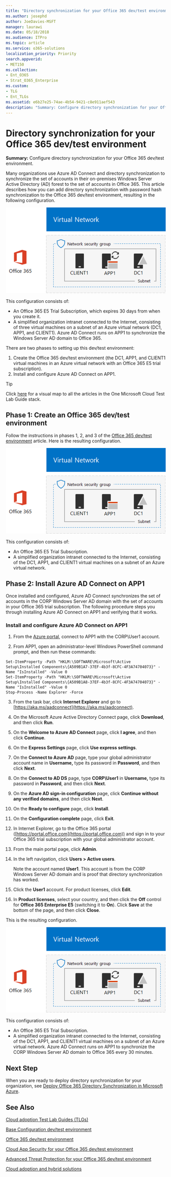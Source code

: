 ```yaml
---
title: "Directory synchronization for your Office 365 dev/test environment"
ms.author: josephd
author: JoeDavies-MSFT
manager: laurawi
ms.date: 05/18/2018
ms.audience: ITPro
ms.topic: article
ms.service: o365-solutions
localization_priority: Priority
search.appverid:
- MET150
ms.collection: 
- Ent_O365
- Strat_O365_Enterprise
ms.custom: 
- TLG
- Ent_TLGs
ms.assetid: e6b27e25-74ae-4b54-9421-c8e911aef543
description: "Summary: Configure directory synchronization for your Office 365 dev/test environment."
---
```


# Directory synchronization for your Office 365 dev/test environment

 **Summary:** Configure directory synchronization for your Office 365 dev/test environment.
  
Many organizations use Azure AD Connect and directory synchronization to synchronize the set of accounts in their on-premises Windows Server Active Directory (AD) forest to the set of accounts in Office 365. This article describes how you can add directory synchronization with password hash synchronization to the Office 365 dev/test environment, resulting in the following configuration.
  
![The Office 365 dev/test environment with directory synchronization](images/be5b37b0-f832-4878-b153-436c31546e21.png)
  
This configuration consists of: 
  
- An Office 365 E5 Trial Subscription, which expires 30 days from when you create it.
- A simplified organization intranet connected to the Internet, consisting of three virtual machines on a subnet of an Azure virtual network (DC1, APP1, and CLIENT1). Azure AD Connect runs on APP1 to synchronize the Windows Server AD domain to Office 365.
    
There are two phases to setting up this dev/test environment:
  
1. Create the Office 365 dev/test environment (the DC1, APP1, and CLIENT1 virtual machines in an Azure virtual network with an Office 365 E5 trial subscription).
2. Install and configure Azure AD Connect on APP1.
    
> [!TIP]
> Click [here](http://aka.ms/catlgstack) for a visual map to all the articles in the One Microsoft Cloud Test Lab Guide stack.
  
## Phase 1: Create an Office 365 dev/test environment

Follow the instructions in phases 1, 2, and 3 of the [Office 365 dev/test environment](office-365-dev-test-environment.md) article. Here is the resulting configuration.
  
![The Office 365 dev/test environment](images/48fb91aa-09b0-4020-a496-a8253920c45d.png)
  
This configuration consists of: 
  
- An Office 365 E5 Trial Subscription.
- A simplified organization intranet connected to the Internet, consisting of the DC1, APP1, and CLIENT1 virtual machines on a subnet of an Azure virtual network.
    
## Phase 2: Install Azure AD Connect on APP1

Once installed and configured, Azure AD Connect synchronizes the set of accounts in the CORP Windows Server AD domain with the set of accounts in your Office 365 trial subscription. The following procedure steps you through installing Azure AD Connect on APP1 and verifying that it works.
  
### Install and configure Azure AD Connect on APP1

1. From the [Azure portal](https://portal.azure.com), connect to APP1 with the CORP\\User1 account.
    
2. From APP1, open an administrator-level Windows PowerShell command prompt, and then run these commands:
    
  ```
  Set-ItemProperty -Path "HKLM:\SOFTWARE\Microsoft\Active Setup\Installed Components\{A509B1A7-37EF-4b3f-8CFC-4F3A74704073}" -Name "IsInstalled" -Value 0
Set-ItemProperty -Path "HKLM:\SOFTWARE\Microsoft\Active Setup\Installed Components\{A509B1A8-37EF-4b3f-8CFC-4F3A74704073}" -Name "IsInstalled" -Value 0
Stop-Process -Name Explorer -Force

  ```

3. From the task bar, click **Internet Explorer** and go to [https://aka.ms/aadconnect](https://aka.ms/aadconnect).
    
4. On the Microsoft Azure Active Directory Connect page, click **Download**, and then click **Run**.
    
5. On the **Welcome to Azure AD Connect** page, click **I agree**, and then click **Continue**.
    
6. On the **Express Settings** page, click **Use express settings**.
    
7. On the **Connect to Azure AD** page, type your global administrator account name in **Username,** type its password in **Password**, and then click **Next**.
    
8. On the **Connect to AD DS** page, type **CORP\\User1** in **Username,** type its password in **Password**, and then click **Next**.
    
9. On the **Azure AD sign-in configuration** page, click **Continue without any verified domains**, and then click **Next**.
    
10. On the **Ready to configure** page, click **Install**.
    
11. On the **Configuration complete** page, click **Exit**.
    
12. In Internet Explorer, go to the Office 365 portal ([https://portal.office.com](https://portal.office.com)) and sign in to your Office 365 trial subscription with your global administrator account.
    
13. From the main portal page, click **Admin**.
    
14. In the left navigation, click **Users > Active users**.
    
    Note the account named **User1**. This account is from the CORP Windows Server AD domain and is proof that directory synchronization has worked.
    
15. Click the **User1** account. For product licenses, click **Edit**.
    
16. In **Product licenses**, select your country, and then click the **Off** control for **Office 365 Enterprise E5** (switching it to **On**). Click **Save** at the bottom of the page, and then click **Close**.
    
This is the resulting configuration.
  
![The Office 365 dev/test environment with directory synchronization](images/be5b37b0-f832-4878-b153-436c31546e21.png)
  
This configuration consists of: 
  
- An Office 365 E5 Trial Subscription.
- A simplified organization intranet connected to the Internet, consisting of the DC1, APP1, and CLIENT1 virtual machines on a subnet of an Azure virtual network. Azure AD Connect runs on APP1 to synchronize the CORP Windows Server AD domain to Office 365 every 30 minutes.
    
## Next Step

When you are ready to deploy directory synchronization for your organization, see [Deploy Office 365 Directory Synchronization in Microsoft Azure](deploy-office-365-directory-synchronization-dirsync-in-microsoft-azure.md).

## See Also

[Cloud adoption Test Lab Guides (TLGs)](cloud-adoption-test-lab-guides-tlgs.md)

[Base Configuration dev/test environment](base-configuration-dev-test-environment.md)

[Office 365 dev/test environment](office-365-dev-test-environment.md)

[Cloud App Security for your Office 365 dev/test environment](cloud-app-security-for-your-office-365-dev-test-environment.md)

[Advanced Threat Protection for your Office 365 dev/test environment](advanced-threat-protection-for-your-office-365-dev-test-environment.md)

[Cloud adoption and hybrid solutions](cloud-adoption-and-hybrid-solutions.md)




